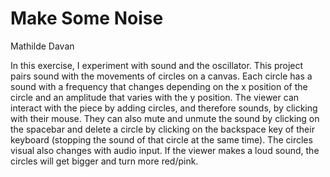 # Make Some Noise

Mathilde Davan

In this exercise, I experiment with sound and the oscillator. This project pairs sound with the movements of circles on a canvas. Each circle has a sound with a frequency that changes depending on the x position of the circle and an amplitude that varies with the y position. The viewer can interact with the piece by adding circles, and therefore sounds, by clicking with their mouse. They can also mute and unmute the sound by clicking on the spacebar and delete a circle by clicking on the backspace key of their keyboard (stopping the sound of that circle at the same time).
The circles visual also changes with audio input. If the viewer makes a loud sound, the circles will get bigger and turn more red/pink.
